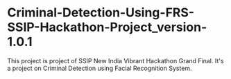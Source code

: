 # Criminal-Detection-Using-FRS-SSIP-Hackathon-Project_version-1.0.1
This project is project of SSIP New India Vibrant Hackathon Grand Final. It's a project on Criminal Detection using Facial Recognition System.
